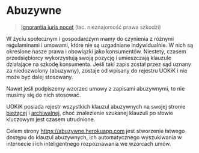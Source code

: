 # Abuzywne

> [Ignorantia iuris nocet](https://pl.wikipedia.org/wiki/Ignorantia_iuris_nocet) (łac. nieznajomość prawa szkodzi)

W życiu społecznym i gospodarczym mamy do czynienia z różnymi regulaminami i umowami,
które nie są uzgadniane indywidualnie.
W nich są określone nasze prawa i obowiązki jako konsumentów. Niestety, czasem
przedsiębiorcy wykorzystują swoją pozycję i umieszczają klauzule działające na szkodę konsumenta.
Jeśli taki zapis został przez sąd uznany za niedozwolony (abuzywny), zostaje od wpisany
do rejestru UOKiK i nie może być dalej stosowany.

Nawet jeśli podpiszemy wzorzec umowy z zapisami abuzywnymi, to nie musimy się do nich stosować.

UOKiK posiada rejestr wszystkich klauzul abuzywnych na swojej stronie 
[bieżącej](https://www.rejestr.uokik.gov.pl/) i
[archiwalnej](https://www.uokik.gov.pl/rejestr_klauzul_niedozwolonych2.php),
choć znalezienie szukanej klauzuli po słowie kluczowym jest czasem utrudnione.

Celem strony https://abuzywne.herokuapp.com jest stworzenie łatwego dostępu do
klauzul abuzywnych, ich automatycznego wyszukiwania w internecie i ich inteligentnego
rozpoznawania we wzorcach umów.
